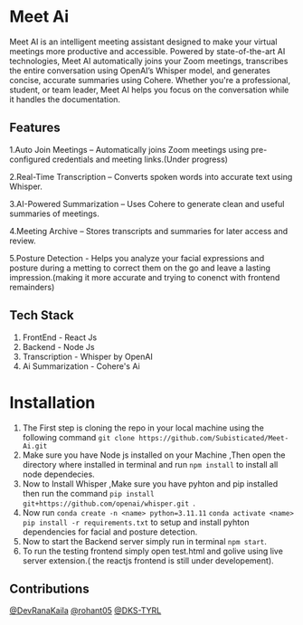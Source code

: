 # Meet Ai 
Meet AI is an intelligent meeting assistant designed to make your virtual meetings more productive and accessible. Powered by state-of-the-art AI technologies, Meet AI automatically joins your Zoom meetings, transcribes the entire conversation using OpenAI’s Whisper model, and generates concise, accurate summaries using Cohere. Whether you're a professional, student, or team leader, Meet AI helps you focus on the conversation while it handles the documentation.
## Features
1.Auto Join Meetings – Automatically joins Zoom meetings using pre-configured credentials and meeting links.(Under progress)

2.Real-Time Transcription – Converts spoken words into accurate text using Whisper.

3.AI-Powered Summarization – Uses Cohere to generate clean and useful summaries of meetings.

4.Meeting Archive – Stores transcripts and summaries for later access and review.

5.Posture Detection - Helps you analyze your facial expressions and posture during a metting to correct them on the go and leave a lasting impression.(making it more accurate and trying to conenct with frontend remainders)

## Tech Stack
1. FrontEnd - React Js
2. Backend - Node Js
3. Transcription - Whisper by OpenAI
4. Ai Summarization - Cohere's Ai
# Installation
1. The First step is cloning the repo in your local machine using the following command `git clone https://github.com/Subisticated/Meet-Ai.git`
2. Make sure you have Node js installed on your Machine ,Then open the directory where installed in terminal and run `npm install` to install all node dependecies.
3. Now to Install Whisper ,Make sure you have pyhton and pip installed then run the command `pip install git+https://github.com/openai/whisper.git `.
4. Now run `conda create -n <name> python=3.11.11`
 `conda activate <name>`
 `pip install -r requirements.txt`
 to setup and install pyhton dependencies for facial and posture detection.
5. Now to start the Backend server simply run in terminal `npm start`.
6. To run the testing frontend simply open test.html and golive using live server extension.( the reactjs frontend is still under developement).
## Contributions
[@DevRanaKaila](https://github.com/DevRanaKaila)
[@rohant05](https://github.com/rohant05)
[@DKS-TYRL](https://github.com/DKS-TYRL)
